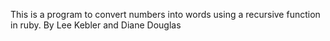 This is a program to convert numbers into words using a recursive function in ruby.
By Lee Kebler and Diane Douglas
